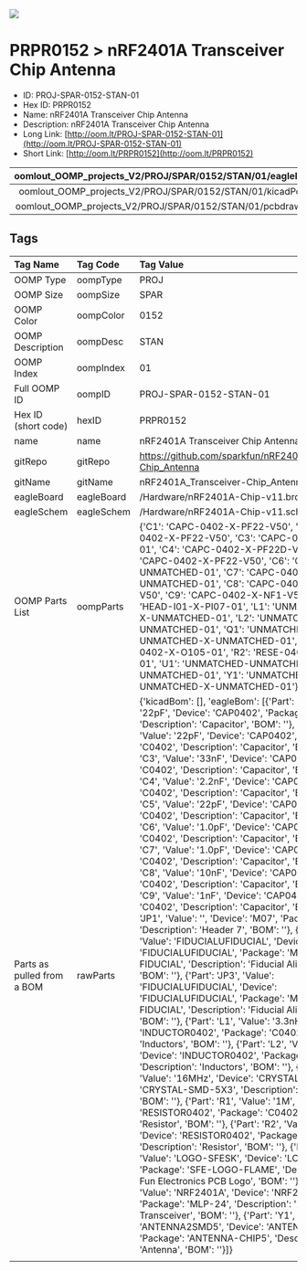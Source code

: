


  
![][im]
# PRPR0152 > nRF2401A Transceiver Chip Antenna

- ID: PROJ-SPAR-0152-STAN-01
- Hex ID: PRPR0152
- Name: nRF2401A Transceiver Chip Antenna
- Description: nRF2401A Transceiver Chip Antenna
- Long Link: [http://oom.lt/PROJ-SPAR-0152-STAN-01](http://oom.lt/PROJ-SPAR-0152-STAN-01)
- Short Link: [http://oom.lt/PRPR0152](http://oom.lt/PRPR0152)
  

|oomlout_OOMP_projects_V2/PROJ/SPAR/0152/STAN/01/eagleImage.png|oomlout_OOMP_projects_V2/PROJ/SPAR/0152/STAN/01/eagleSchemImage.png|oomlout_OOMP_projects_V2/PROJ/SPAR/0152/STAN/01/kicadPcb3dFront.png|oomlout_OOMP_projects_V2/PROJ/SPAR/0152/STAN/01/kicadPcb3dBack.png|
| :---: | :---: | :---: | :---: |
|oomlout_OOMP_projects_V2/PROJ/SPAR/0152/STAN/01/kicadPcb3d.png|oomlout_OOMP_projects_V2/PROJ/SPAR/0152/STAN/01/bomBack.png|oomlout_OOMP_projects_V2/PROJ/SPAR/0152/STAN/01/bomFront.png|oomlout_OOMP_projects_V2/PROJ/SPAR/0152/STAN/01/pcbdraw.svg|
|oomlout_OOMP_projects_V2/PROJ/SPAR/0152/STAN/01/pcbdrawBack.svg||||

## Tags
  

|Tag Name|Tag Code|Tag Value|
| :--- | :--- | :--- |
|OOMP Type|oompType|PROJ|
|OOMP Size|oompSize|SPAR|
|OOMP Color|oompColor|0152|
|OOMP Description|oompDesc|STAN|
|OOMP Index|oompIndex|01|
|Full OOMP ID|oompID|PROJ-SPAR-0152-STAN-01|
|Hex ID (short code)|hexID|PRPR0152|
|name|name|nRF2401A Transceiver Chip Antenna|
|gitRepo|gitRepo|https://github.com/sparkfun/nRF2401A_Transceiver-Chip_Antenna|
|gitName|gitName|nRF2401A_Transceiver-Chip_Antenna|
|eagleBoard|eagleBoard|/Hardware/nRF2401A-Chip-v11.brd|
|eagleSchem|eagleSchem|/Hardware/nRF2401A-Chip-v11.sch|
|OOMP Parts List|oompParts|{'C1': 'CAPC-0402-X-PF22-V50', 'C2': 'CAPC-0402-X-PF22-V50', 'C3': 'CAPC-0402-X-NF33-01', 'C4': 'CAPC-0402-X-PF22D-V50', 'C5': 'CAPC-0402-X-PF22-V50', 'C6': 'CAPC-0402-X-UNMATCHED-01', 'C7': 'CAPC-0402-X-UNMATCHED-01', 'C8': 'CAPC-0402-X-NF10-V50', 'C9': 'CAPC-0402-X-NF1-V50', 'JP1': 'HEAD-I01-X-PI07-01', 'L1': 'UNMATCHED-0402-X-UNMATCHED-01', 'L2': 'UNMATCHED-0402-X-UNMATCHED-01', 'Q1': 'UNMATCHED-UNMATCHED-X-UNMATCHED-01', 'R1': 'RESE-0402-X-O105-01', 'R2': 'RESE-0402-X-O223-01', 'U1': 'UNMATCHED-UNMATCHED-X-UNMATCHED-01', 'Y1': 'UNMATCHED-UNMATCHED-X-UNMATCHED-01'}|
|Parts as pulled from a BOM|rawParts|{'kicadBom': [], 'eagleBom': [{'Part': 'C1', 'Value': '22pF', 'Device': 'CAP0402', 'Package': 'C0402', 'Description': 'Capacitor', 'BOM': ''}, {'Part': 'C2', 'Value': '22pF', 'Device': 'CAP0402', 'Package': 'C0402', 'Description': 'Capacitor', 'BOM': ''}, {'Part': 'C3', 'Value': '33nF', 'Device': 'CAP0402', 'Package': 'C0402', 'Description': 'Capacitor', 'BOM': ''}, {'Part': 'C4', 'Value': '2.2nF', 'Device': 'CAP0402', 'Package': 'C0402', 'Description': 'Capacitor', 'BOM': ''}, {'Part': 'C5', 'Value': '22pF', 'Device': 'CAP0402', 'Package': 'C0402', 'Description': 'Capacitor', 'BOM': ''}, {'Part': 'C6', 'Value': '1.0pF', 'Device': 'CAP0402', 'Package': 'C0402', 'Description': 'Capacitor', 'BOM': ''}, {'Part': 'C7', 'Value': '1.0pF', 'Device': 'CAP0402', 'Package': 'C0402', 'Description': 'Capacitor', 'BOM': ''}, {'Part': 'C8', 'Value': '10nF', 'Device': 'CAP0402', 'Package': 'C0402', 'Description': 'Capacitor', 'BOM': ''}, {'Part': 'C9', 'Value': '1nF', 'Device': 'CAP0402', 'Package': 'C0402', 'Description': 'Capacitor', 'BOM': ''}, {'Part': 'JP1', 'Value': '', 'Device': 'M07', 'Package': '1X07', 'Description': 'Header 7', 'BOM': ''}, {'Part': 'JP2', 'Value': 'FIDUCIALUFIDUCIAL', 'Device': 'FIDUCIALUFIDUCIAL', 'Package': 'MICRO-FIDUCIAL', 'Description': 'Fiducial Alignment Points', 'BOM': ''}, {'Part': 'JP3', 'Value': 'FIDUCIALUFIDUCIAL', 'Device': 'FIDUCIALUFIDUCIAL', 'Package': 'MICRO-FIDUCIAL', 'Description': 'Fiducial Alignment Points', 'BOM': ''}, {'Part': 'L1', 'Value': '3.3nH', 'Device': 'INDUCTOR0402', 'Package': 'C0402', 'Description': 'Inductors', 'BOM': ''}, {'Part': 'L2', 'Value': '33nH', 'Device': 'INDUCTOR0402', 'Package': 'C0402', 'Description': 'Inductors', 'BOM': ''}, {'Part': 'Q1', 'Value': '16MHz', 'Device': 'CRYSTAL5X3', 'Package': 'CRYSTAL-SMD-5X3', 'Description': 'Crystals', 'BOM': ''}, {'Part': 'R1', 'Value': '1M', 'Device': 'RESISTOR0402', 'Package': 'C0402', 'Description': 'Resistor', 'BOM': ''}, {'Part': 'R2', 'Value': '22K', 'Device': 'RESISTOR0402', 'Package': 'C0402', 'Description': 'Resistor', 'BOM': ''}, {'Part': 'U$1', 'Value': 'LOGO-SFESK', 'Device': 'LOGO-SFESK', 'Package': 'SFE-LOGO-FLAME', 'Description': 'Spark Fun Electronics PCB Logo', 'BOM': ''}, {'Part': 'U1', 'Value': 'NRF2401A', 'Device': 'NRF2401ASMD', 'Package': 'MLP-24', 'Description': '2.4GHz Transceiver', 'BOM': ''}, {'Part': 'Y1', 'Value': 'ANTENNA2SMD5', 'Device': 'ANTENNA2SMD5', 'Package': 'ANTENNA-CHIP5', 'Description': 'Antenna', 'BOM': ''}]}|
||||



[im]: PROJ/SPAR/0152/STAN/01/kicadPcb3d_450.png
